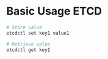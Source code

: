 # Basic Usage ETCD   
```bash
# Store value
etcdctl set key1 value1

# Retrieve value
etcdctl get key1
```